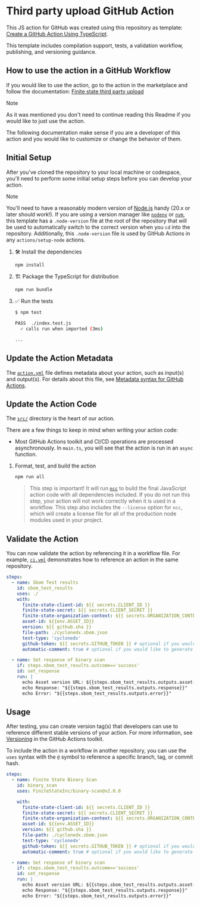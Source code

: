 # Third party upload GitHub Action

This JS action for GitHub was created using this repository as template:
[Create a GitHub Action Using TypeScript](https://github.com/actions/typescript-action).

This template includes compilation support, tests, a validation workflow,
publishing, and versioning guidance.

## How to use the action in a GitHub Workflow

If you would like to use the action, go to the action in the marketplace and
follow the documentation:
[Finite state third party upload](https://github.com/marketplace/actions/finite-state-third-party-upload)

> [!NOTE]
>
> As it was mentioned you don't need to continue reading this Readme if
> you would like to just use the action.
>
> The following documentation make sense if you are a developer of this action
> and you would like to customize or change the behavior of them.

## Initial Setup

After you've cloned the repository to your local machine or codespace, you'll
need to perform some initial setup steps before you can develop your action.

> [!NOTE]
>
> You'll need to have a reasonably modern version of
> [Node.js](https://nodejs.org) handy (20.x or later should work!). If you are
> using a version manager like [`nodenv`](https://github.com/nodenv/nodenv) or
> [`nvm`](https://github.com/nvm-sh/nvm), this template has a `.node-version`
> file at the root of the repository that will be used to automatically switch
> to the correct version when you `cd` into the repository. Additionally, this
> `.node-version` file is used by GitHub Actions in any `actions/setup-node`
> actions.

1. :hammer_and_wrench: Install the dependencies

   ```bash
   npm install
   ```

1. :building_construction: Package the TypeScript for distribution

   ```bash
   npm run bundle
   ```

1. :white_check_mark: Run the tests

   ```bash
   $ npm test

   PASS  ./index.test.js
     ✓ calls run when imported (3ms)

   ...
   ```

## Update the Action Metadata

The [`action.yml`](action.yml) file defines metadata about your action, such as
input(s) and output(s). For details about this file, see
[Metadata syntax for GitHub Actions](https://docs.github.com/en/actions/creating-actions/metadata-syntax-for-github-actions).

## Update the Action Code

The [`src/`](./src/) directory is the heart of our action.

There are a few things to keep in mind when writing your action code:

- Most GitHub Actions toolkit and CI/CD operations are processed asynchronously.
  In `main.ts`, you will see that the action is run in an `async` function.

1. Format, test, and build the action

   ```bash
   npm run all
   ```

   > This step is important! It will run [`ncc`](https://github.com/vercel/ncc)
   > to build the final JavaScript action code with all dependencies included.
   > If you do not run this step, your action will not work correctly when it is
   > used in a workflow. This step also includes the `--license` option for
   > `ncc`, which will create a license file for all of the production node
   > modules used in your project.

## Validate the Action

You can now validate the action by referencing it in a workflow file. For
example, [`ci.yml`](./.github/workflows/ci.yml) demonstrates how to reference an
action in the same repository.

```yaml
steps:
  - name: Sbom Test results
    id: sbom_test_results
    uses: ./
    with:
      finite-state-client-id: ${{ secrets.CLIENT_ID }}
      finite-state-secret: ${{ secrets.CLIENT_SECRET }}
      finite-state-organization-context: ${{ secrets.ORGANIZATION_CONTEXT }}
      asset-id: ${{env.ASSET_ID}}
      version: ${{ github.sha }}
      file-path: ./cyclonedx.sbom.json
      test-type: 'cyclonedx'
      github-token: ${{ secrets.GITHUB_TOKEN }} # optional if you would like to generate the comment automatically in the PR
      automatic-comment: true # optional if you would like to generate the comment automatically in the PR

  - name: Set response of binary scan
    if: steps.sbom_test_results.outcome=='success'
    id: set_response
    run: |
      echo Asset version URL: ${{steps.sbom_test_results.outputs.asset-version-url}}
      echo Response: "${{steps.sbom_test_results.outputs.response}}"
      echo Error: "${{steps.sbom_test_results.outputs.error}}"
```

## Usage

After testing, you can create version tag(s) that developers can use to
reference different stable versions of your action. For more information, see
[Versioning](https://github.com/actions/toolkit/blob/master/docs/action-versioning.md)
in the GitHub Actions toolkit.

To include the action in a workflow in another repository, you can use the
`uses` syntax with the `@` symbol to reference a specific branch, tag, or commit
hash.

```yaml
steps:
  - name: Finite State Binary Scan
    id: binary_scan
    uses: FiniteStateInc/binary-scan@v2.0.0

    with:
      finite-state-client-id: ${{ secrets.CLIENT_ID }}
      finite-state-secret: ${{ secrets.CLIENT_SECRET }}
      finite-state-organization-context: ${{ secrets.ORGANIZATION_CONTEXT }}
      asset-id: ${{env.ASSET_ID}}
      version: ${{ github.sha }}
      file-path: ./cyclonedx.sbom.json
      test-type: 'cyclonedx'
      github-token: ${{ secrets.GITHUB_TOKEN }} # optional if you would like to generate the comment automatically in the PR
      automatic-comment: true # optional if you would like to generate the comment automatically in the PR

  - name: Set response of binary scan
    if: steps.sbom_test_results.outcome=='success'
    id: set_response
    run: |
      echo Asset version URL: ${{steps.sbom_test_results.outputs.asset-version-url}}
      echo Response: "${{steps.sbom_test_results.outputs.response}}"
      echo Error: "${{steps.sbom_test_results.outputs.error}}"
```
